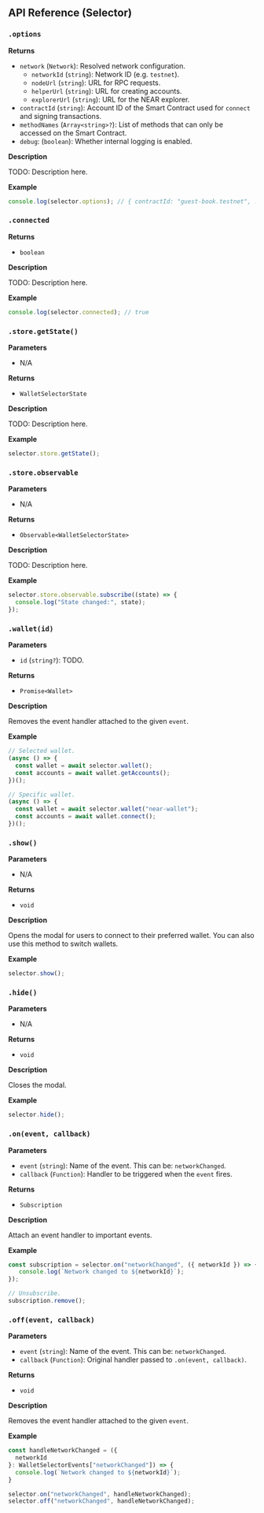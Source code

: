 ## API Reference (Selector)

### `.options`

**Returns**

- `network` (`Network`): Resolved network configuration.
  - `networkId` (`string`): Network ID (e.g. `testnet`).
  - `nodeUrl` (`string`): URL for RPC requests.
  - `helperUrl` (`string`): URL for creating accounts.
  - `explorerUrl` (`string`): URL for the NEAR explorer.
- `contractId` (`string`): Account ID of the Smart Contract used for `connect` and signing transactions.
- `methodNames` (`Array<string>?`): List of methods that can only be accessed on the Smart Contract.
- `debug`: (`boolean`): Whether internal logging is enabled.

**Description**

TODO: Description here.

**Example**

```ts
console.log(selector.options); // { contractId: "guest-book.testnet", ... }
```

### `.connected`

**Returns**

- `boolean`

**Description**

TODO: Description here.

**Example**

```ts
console.log(selector.connected); // true
```

### `.store.getState()`

****Parameters****

- N/A

**Returns**

- `WalletSelectorState`

**Description**

TODO: Description here.

**Example**

```ts
selector.store.getState();
```

### `.store.observable`

****Parameters****

- N/A

**Returns**

- `Observable<WalletSelectorState>`

**Description**

TODO: Description here.

**Example**

```ts
selector.store.observable.subscribe((state) => {
  console.log("State changed:", state);
});
```

### `.wallet(id)`

**Parameters**

- `id` (`string?`): TODO.

**Returns**

- `Promise<Wallet>`

**Description**

Removes the event handler attached to the given `event`.

**Example**

```ts
// Selected wallet.
(async () => {
  const wallet = await selector.wallet();
  const accounts = await wallet.getAccounts();
})();

// Specific wallet.
(async () => {
  const wallet = await selector.wallet("near-wallet");
  const accounts = await wallet.connect();
})();
```

### `.show()`

****Parameters****

- N/A

**Returns**

- `void`

**Description**

Opens the modal for users to connect to their preferred wallet. You can also use this method to switch wallets.

**Example**

```ts
selector.show();
```

### `.hide()`

**Parameters**

- N/A

**Returns**

- `void`

**Description**

Closes the modal.

**Example**

```ts
selector.hide();
```

### `.on(event, callback)`

**Parameters**

- `event` (`string`): Name of the event. This can be: `networkChanged`.
- `callback` (`Function`): Handler to be triggered when the `event` fires.

**Returns**

- `Subscription`

**Description**

Attach an event handler to important events.

**Example**

```ts
const subscription = selector.on("networkChanged", ({ networkId }) => {
   console.log(`Network changed to ${networkId}`);
});

// Unsubscribe.
subscription.remove();
```

### `.off(event, callback)`

**Parameters**

- `event` (`string`): Name of the event. This can be: `networkChanged`.
- `callback` (`Function`): Original handler passed to `.on(event, callback)`.

**Returns**

- `void`

**Description**

Removes the event handler attached to the given `event`.

**Example**

```ts
const handleNetworkChanged = ({
  networkId
}: WalletSelectorEvents["networkChanged"]) => {
  console.log(`Network changed to ${networkId}`);
}

selector.on("networkChanged", handleNetworkChanged);
selector.off("networkChanged", handleNetworkChanged);
```
